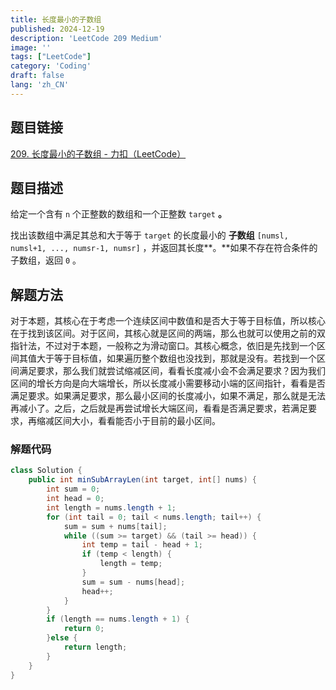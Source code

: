 ```yaml
---
title: 长度最小的子数组
published: 2024-12-19
description: 'LeetCode 209 Medium'
image: ''
tags: ["LeetCode"]
category: 'Coding'
draft: false 
lang: 'zh_CN'
---
```


## 题目链接

[209. 长度最小的子数组 - 力扣（LeetCode）](https://leetcode.cn/problems/minimum-size-subarray-sum/description/)

## 题目描述

给定一个含有 `n` 个正整数的数组和一个正整数 `target` **。**

找出该数组中满足其总和大于等于 `target` 的长度最小的 **子数组** `[numsl, numsl+1, ..., numsr-1, numsr]` ，并返回其长度**。**如果不存在符合条件的子数组，返回 `0` 。

## 解题方法

对于本题，其核心在于考虑一个连续区间中数值和是否大于等于目标值，所以核心在于找到该区间。对于区间，其核心就是区间的两端，那么也就可以使用之前的双指针法，不过对于本题，一般称之为滑动窗口。其核心概念，依旧是先找到一个区间其值大于等于目标值，如果遍历整个数组也没找到，那就是没有。若找到一个区间满足要求，那么我们就尝试缩减区间，看看长度减小会不会满足要求？因为我们区间的增长方向是向大端增长，所以长度减小需要移动小端的区间指针，看看是否满足要求。如果满足要求，那么最小区间的长度减小，如果不满足，那么就是无法再减小了。之后，之后就是再尝试增长大端区间，看看是否满足要求，若满足要求，再缩减区间大小，看看能否小于目前的最小区间。

### 解题代码

```java
class Solution {
    public int minSubArrayLen(int target, int[] nums) {
        int sum = 0;
        int head = 0;
        int length = nums.length + 1;
        for (int tail = 0; tail < nums.length; tail++) {
            sum = sum + nums[tail];
            while ((sum >= target) && (tail >= head)) {
                int temp = tail - head + 1;
                if (temp < length) {
                    length = temp;
                }
                sum = sum - nums[head];
                head++;
            }
        }
        if (length == nums.length + 1) {
            return 0;
        }else {
            return length;
        }
    }
}
```

